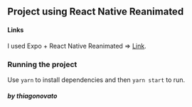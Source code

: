 ## Project using React Native Reanimated

#### Links

I used Expo + React Native Reanimated => [Link](https://docs.expo.dev/versions/latest/sdk/reanimated/).

### Running the project

Use `yarn` to install dependencies and then `yarn start` to run.

##### by thiagonovato
